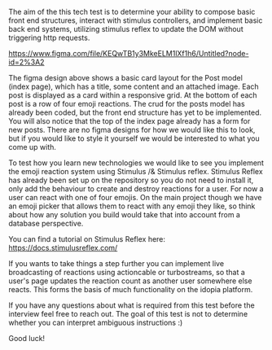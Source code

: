 The aim of the this tech test is to determine your ability to compose basic front end structures, interact with stimulus controllers, and implement basic back end systems, utilizing stimulus reflex to update the DOM without triggering http requests.

https://www.figma.com/file/KEQwTB1y3MkeELM1lXf1h6/Untitled?node-id=2%3A2

The figma design above shows a basic card layout for the Post model (index page), which has a title, some content and an attached image. Each post is displayed as a card within a responsive grid. At the bottom of each post is a row of four emoji reactions. The crud for the posts model has already been coded, but the front end structure has yet to be implemented. You will also notice that the top of the index page already has a form for new posts. There are no figma designs for how we would like this to look, but if you would like to style it yourself we would be interested to what you come up with. 

To test how you learn new technologies we would like to see you implement the emoji reaction system using Stimulus /& Stimulus reflex. Stimulus Reflex has already been set up on the repository so you do not need to install it, only add the behaviour to create and destroy reactions for a user. For now a user can react with one of four emojis. On the main project though we have an emoji picker that allows them to react with any emoji they like, so think about how any solution you build would take that into account from a database perspective. 

You can find a tutorial on Stimulus Reflex here: https://docs.stimulusreflex.com/

If you wants  to take things a step further you can implement live broadcasting of reactions using actioncable or turbostreams, so that a user's page updates the reaction count as another user somewhere else reacts. This forms the basis of much functionality on the idopia platform.

If you have any questions about what is required from this test before the interview feel free to reach out. The goal of this test is not to determine whether you can interpret ambiguous instructions :)

Good luck!


